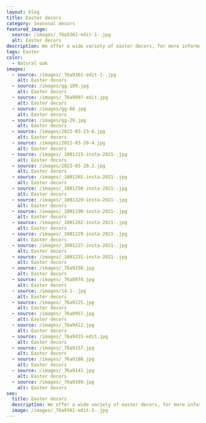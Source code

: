 ```yaml
---
layout: blog
title: Easter decors
category: Seasonal decors
featured_image:
  source: /images/_76a9361-edit-1-.jpg
  alt: Easter decors
description: We offer a wide variety of easter decors, for more information contact us!
tags: Easter
color:
  - Natural oak
images:
  - source: /images/_76a9361-edit-1-.jpg
    alt: Easter decors
  - source: /images/gg-109.jpg
    alt: Easter decors
  - source: /images/_76a9997-edit.jpg
    alt: Easter decors
  - source: /images/gg-60.jpg
    alt: Easter decors
  - source: /images/gg-29.jpg
    alt: Easter decors
  - source: /images/2022-03-23-6.jpg
    alt: Easter decors
  - source: /images/2022-03-20-4.jpg
    alt: Easter decors
  - source: /images/_1001315-insta-2021-.jpg
    alt: Easter decors
  - source: /images/2022-03-20.2.jpg
    alt: Easter decors
  - source: /images/_1001265-insta-2021-.jpg
    alt: Easter decors
  - source: /images/_1001258-insta-2021-.jpg
    alt: Easter decors
  - source: /images/_1001329-insta-2021-.jpg
    alt: Easter decors
  - source: /images/_1001190-insta-2021-.jpg
    alt: Easter decors
  - source: /images/_1001262-insta-2021-.jpg
    alt: Easter decors
  - source: /images/_1001229-insta-2021-.jpg
    alt: Easter decors
  - source: /images/_1001227-insta-2021-.jpg
    alt: Easter decors
  - source: /images/_1001231-insta-2021-.jpg
    alt: Easter decors
  - source: /images/_76a9250.jpg
    alt: Easter decors
  - source: /images/_76a8974.jpg
    alt: Easter decors
  - source: /images/14-1-.jpg
    alt: Easter decors
  - source: /images/_76a9225.jpg
    alt: Easter decors
  - source: /images/_76a8957.jpg
    alt: Easter decors
  - source: /images/_76a9412.jpg
    alt: Easter decors
  - source: /images/_76a9415-edit.jpg
    alt: Easter decors
  - source: /images/_76a9157.jpg
    alt: Easter decors
  - source: /images/_76a9188.jpg
    alt: Easter decors
  - source: /images/_76a9143.jpg
    alt: Easter decors
  - source: /images/_76a9309.jpg
    alt: Easter decors
seo:
  title: Easter decors
  description: We offer a wide variety of easter decors, for more information contact us!
  image: /images/_76a9361-edit-1-.jpg
---
```

